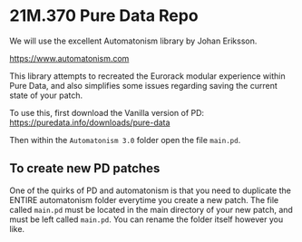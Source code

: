 # 21M.370 Pure Data Repo

We will use the excellent Automatonism library by Johan Eriksson. 

https://www.automatonism.com

This library attempts to recreated the Eurorack modular experience within Pure Data, and also simplifies some issues regarding saving the current state of your patch.

To use this, first download the Vanilla version of PD:
https://puredata.info/downloads/pure-data

Then within the `Automatonism 3.0` folder open the file `main.pd`.

## To create new PD patches

One of the quirks of PD and automatonism is that you need to duplicate the ENTIRE automatonism folder everytime you create a new patch. The file called `main.pd` must be located in the main directory of your new patch, and must be left called `main.pd`. You can rename the folder itself however you like.